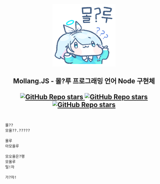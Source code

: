 <h2 align="center">
  <br>
  <img src="https://raw.githubusercontent.com/ArpaAP/mollang/master/mollu.gif" width="200"></img>
  <br>
  <br>
  <span>Mollang.JS - 몰?루 프로그래밍 언어 Node 구현체</span>
  <br>
  <br>
  <a href="https://github.com/ArpaAP/mollang">
    <img alt="GitHub Repo stars" src="https://img.shields.io/badge/docs-1.1-informational?style=for-the-badge&logo=github">
  </a>
  <a href="https://github.com/ArpaAP/mollang">
    <img alt="GitHub Repo stars" src="https://img.shields.io/github/stars/arpaap/mollang?style=for-the-badge&logo=github">
  </a>
  <a href="https://www.npmjs.com/package/mollang">
    <img alt="GitHub Repo stars" src="https://img.shields.io/npm/v/mollang?style=for-the-badge&logo=npm">
  </a>
  <br>
  <br>
</h2>

```
몰??
모올??.?????

몰루
아모올루

모오올은?행
모올루
털!자

가?자!
```
